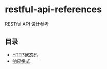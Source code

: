 # restful-api-references
RESTful API 设计参考

## 目录
- [HTTP状态码](./generic-http-status-code.md)
- [响应格式](./response-format.md)
